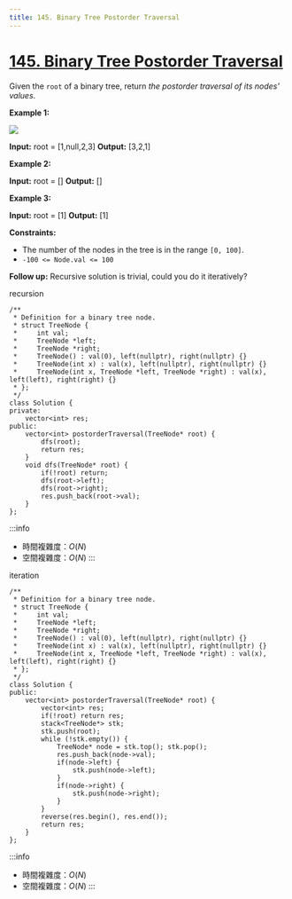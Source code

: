 ```yaml
---
title: 145. Binary Tree Postorder Traversal
---
```


# [145\. Binary Tree Postorder Traversal](https://leetcode.com/problems/binary-tree-postorder-traversal/)

Given the `root` of a binary tree, return _the postorder traversal of its nodes' values_.

**Example 1:**

![](https://assets.leetcode.com/uploads/2020/08/28/pre1.jpg)

**Input:** root = \[1,null,2,3\]
**Output:** \[3,2,1\]

**Example 2:**

**Input:** root = \[\]
**Output:** \[\]

**Example 3:**

**Input:** root = \[1\]
**Output:** \[1\]

**Constraints:**

-   The number of the nodes in the tree is in the range `[0, 100]`.
-   `-100 <= Node.val <= 100`

**Follow up:** Recursive solution is trivial, could you do it iteratively?

recursion

```cpp=
/**
 * Definition for a binary tree node.
 * struct TreeNode {
 *     int val;
 *     TreeNode *left;
 *     TreeNode *right;
 *     TreeNode() : val(0), left(nullptr), right(nullptr) {}
 *     TreeNode(int x) : val(x), left(nullptr), right(nullptr) {}
 *     TreeNode(int x, TreeNode *left, TreeNode *right) : val(x), left(left), right(right) {}
 * };
 */
class Solution {
private:
    vector<int> res;
public:
    vector<int> postorderTraversal(TreeNode* root) {
        dfs(root);
        return res;
    }
    void dfs(TreeNode* root) {
        if(!root) return;
        dfs(root->left);
        dfs(root->right);
        res.push_back(root->val);
    }
};
```

:::info
- 時間複雜度：$O(N)$
- 空間複雜度：$O(N)$
:::

iteration

```cpp=
/**
 * Definition for a binary tree node.
 * struct TreeNode {
 *     int val;
 *     TreeNode *left;
 *     TreeNode *right;
 *     TreeNode() : val(0), left(nullptr), right(nullptr) {}
 *     TreeNode(int x) : val(x), left(nullptr), right(nullptr) {}
 *     TreeNode(int x, TreeNode *left, TreeNode *right) : val(x), left(left), right(right) {}
 * };
 */
class Solution {
public:
    vector<int> postorderTraversal(TreeNode* root) {
        vector<int> res;
        if(!root) return res;
        stack<TreeNode*> stk;
        stk.push(root);
        while (!stk.empty()) {
            TreeNode* node = stk.top(); stk.pop();
            res.push_back(node->val);
            if(node->left) {
                stk.push(node->left);
            }
            if(node->right) {
                stk.push(node->right);
            }
        }
        reverse(res.begin(), res.end());
        return res;
    }
};
```

:::info
- 時間複雜度：$O(N)$
- 空間複雜度：$O(N)$
:::
